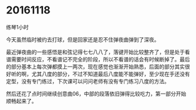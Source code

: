# 20161118

练琴1小时

今天虽然临时被约去打球，但是回家还是忍不住弹夜曲弹到了深夜。

最近弹夜曲的一些感悟是和弦记得七七八八了，落键开始比较整齐了，但是处于看谱需要时间反应，不看谱记不完全的阶段，所以不看谱的话会有时候断掉了。最后的部分基本上每次弹都摸上一两次，现在感觉也渐渐开始熟悉，后面的部分其实很好听的啊，尤其八度的部分，不过不知道最后八度能不能弹好，至少现在手还没有定型，没有专门练过，下次课可以问问老师有没有专门练习八度的方法。

然后还花了点时间继续创意曲06，中部的段落依旧弹得比较吃力，第一部分开始顺畅起来了。

